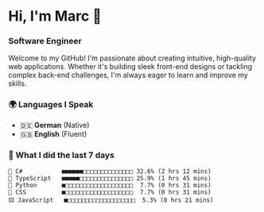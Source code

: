 # Hi, I'm Marc 👋 
### Software Engineer

Welcome to my GitHub! I'm passionate about creating intuitive, high-quality web applications. Whether it's building sleek front-end designs or tackling complex back-end challenges, I'm always eager to learn and improve my skills.  

### 🌍 Languages I Speak  
- 🇩🇪 **German** (Native)  
- 🇬🇧 **English** (Fluent)

### 🤯 What I did the last 7 days

```
🔷 C#           ■■■■■■□□□□□□□□□□□□□□ 32.6% (2 hrs 12 mins)
🔷 TypeScript   ■■■■■□□□□□□□□□□□□□□□ 25.9% (1 hrs 45 mins)
🐍 Python       ■□□□□□□□□□□□□□□□□□□□  7.7% (0 hrs 31 mins)
🎨 CSS          ■□□□□□□□□□□□□□□□□□□□  7.7% (0 hrs 31 mins)
🟨 JavaScript   ■□□□□□□□□□□□□□□□□□□□  5.3% (0 hrs 21 mins)
```